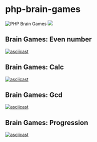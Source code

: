 # php-brain-games
![PHP Brain Games](https://github.com/nikitovskij/php-brain-games/workflows/PHP%20Brain%20Games/badge.svg?branch=master)
<a href="https://codeclimate.com/github/codeclimate/codeclimate/maintainability"><img src="https://api.codeclimate.com/v1/badges/a99a88d28ad37a79dbf6/maintainability" /></a>

## Brain Games: Even number
[![asciicast](https://asciinema.org/a/js6JHCCcToSLFowN4o9nMxl5W.svg)](https://asciinema.org/a/js6JHCCcToSLFowN4o9nMxl5W)

## Brain Games: Calc
[![asciicast](https://asciinema.org/a/ESW4Z1KUdrswEgh5jbayrTzKC.svg)](https://asciinema.org/a/ESW4Z1KUdrswEgh5jbayrTzKC)

## Brain Games: Gcd
[![asciicast](https://asciinema.org/a/UL2bLQ4It8S5F98tD2IMxLdIC.svg)](https://asciinema.org/a/UL2bLQ4It8S5F98tD2IMxLdIC)

## Brain Games: Progression
[![asciicast](https://asciinema.org/a/zM9LJyQdTskGN0BeoWH05lnuk.svg)](https://asciinema.org/a/zM9LJyQdTskGN0BeoWH05lnuk)